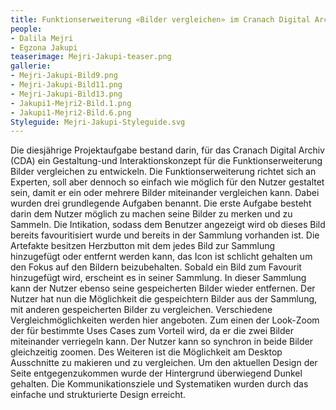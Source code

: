 ```yaml
---
title: Funktionserweiterung «Bilder vergleichen» im Cranach Digital Archive
people:
- Dalila Mejri
- Egzona Jakupi
teaserimage: Mejri-Jakupi-teaser.png
gallerie:
- Mejri-Jakupi-Bild9.png
- Mejri-Jakupi-Bild11.png
- Mejri-Jakupi-Bild13.png
- Jakupi1-Mejri2-Bild.1.png
- Jakupi1-Mejri2-Bild.6.png
Styleguide: Mejri-Jakupi-Styleguide.svg
---
```

Die diesjährige Projektaufgabe bestand darin, für das Cranach Digital Archiv (CDA) ein Gestaltung-und Interaktionskonzept für die Funktionserweiterung Bilder vergleichen zu entwickeln.
Die Funktionserweiterung richtet sich an Experten, soll aber dennoch so einfach wie möglich für den Nutzer gestaltet sein, damit er ein oder mehrere Bilder miteinander vergleichen kann. 
Dabei wurden drei grundlegende Aufgaben benannt. 
Die erste Aufgabe besteht darin dem Nutzer möglich zu machen seine Bilder zu merken und zu Sammeln. Die Intikation, sodass dem Benutzer angezeigt wird ob dieses Bild bereits favouritisiert wurde und bereits in der Sammlung vorhanden ist. 
Die Artefakte besitzen Herzbutton mit dem jedes Bild zur Sammlung hinzugefügt oder entfernt werden kann, das Icon ist schlicht gehalten um den Fokus auf den Bildern beizubehalten. 
Sobald ein Bild zum Favourit hinzugefügt wird, erscheint es in seiner Sammlung. In dieser Sammlung kann der Nutzer ebenso seine gespeicherten Bilder wieder entfernen.
Der Nutzer hat nun die Möglichkeit die gespeichtern Bilder aus der Sammlung, mit anderen gespeicherten Bilder zu vergleichen.
Verschiedene Vergleichmöglichkeiten werden hier angeboten.
Zum einen der Look-Zoom der für bestimmte Uses Cases zum Vorteil wird, da er die zwei Bilder miteinander verriegeln kann. Der Nutzer kann so synchron in beide Bilder gleichzeitig zoomen.
Des Weiteren ist die Möglichkeit am Desktop Ausschnitte zu makieren und zu vergleichen.
Um den aktuellen Design der Seite entgegenzukommen wurde der Hintergrund überwiegend Dunkel gehalten.
Die Kommunikationsziele und Systematiken wurden durch das einfache und strukturierte Design erreicht. 




